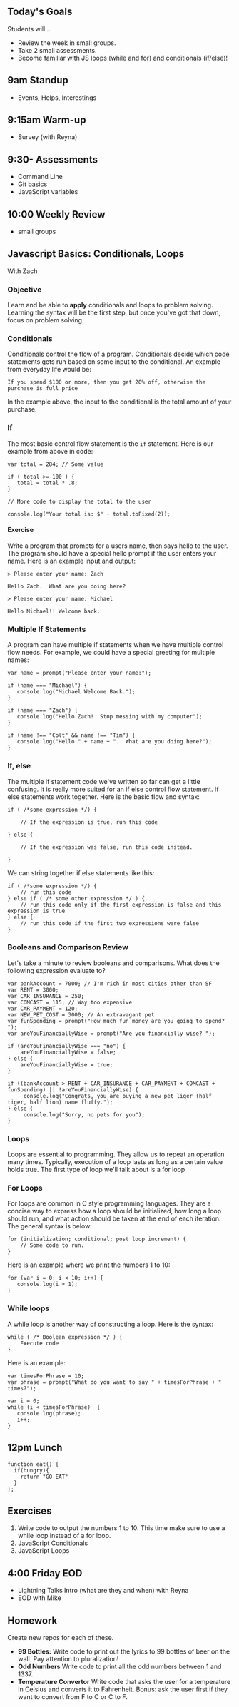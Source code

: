 ## Today's Goals

Students will...

- Review the week in small groups.
- Take 2 small assessments.
- Become familiar with JS loops (while and for) and conditionals (if/else)!

## 9am Standup

- Events, Helps, Interestings  

## 9:15am Warm-up

- Survey (with Reyna)

## 9:30- Assessments
- Command Line
- Git basics
- JavaScript variables

## 10:00 Weekly Review
- small groups

##   Javascript Basics: Conditionals, Loops
 With Zach

### Objective

Learn and be able to __apply__ conditionals and loops to problem solving.  Learning the syntax will be the first step, but once you've got that down, focus on problem solving.

### Conditionals

Conditionals control the flow of a program.  Conditionals decide which code statements gets run based on some input to the conditional.  An example from everyday life would be:

```
If you spend $100 or more, then you get 20% off, otherwise the purchase is full price
```

In the example above, the input to the conditional is the total amount of your purchase.

### If

The most basic control flow statement is the ```if``` statement.  Here is our example from above in code:

```
var total = 284; // Some value

if ( total >= 100 ) {
   total = total * .8;
}

// More code to display the total to the user

console.log("Your total is: $" + total.toFixed(2));

```

#### Exercise

Write a program that prompts for a users name, then says hello to the user. The program should have a special hello prompt if the user enters your name.  Here is an example input and output:

```
> Please enter your name: Zach

Hello Zach.  What are you doing here?

> Please enter your name: Michael

Hello Michael!! Welcome back.
```

### Multiple If Statements

A program can have multiple if statements when we have multiple control flow needs.  For example, we could have a special greeting for multiple names:

```
var name = prompt("Please enter your name:");

if (name === "Michael") {
   console.log("Michael Welcome Back.");
}

if (name === "Zach") {
   console.log("Hello Zach!  Stop messing with my computer");
}

if (name !== "Colt" && name !== "Tim") {
   console.log("Hello " + name + ".  What are you doing here?");
}
```


### If, else

The multiple if statement code we've written so far can get a little confusing.  It is really more suited for an if else control flow statement.  If else statements work together.  Here is the basic flow and syntax:

```
if ( /*some expression */) {

    // If the expression is true, run this code

} else {

    // If the expression was false, run this code instead.

}
```

We can string together if else statements like this:

```
if ( /*some expression */) {
    // run this code
} else if ( /* some other expression */ ) {
    // run this code only if the first expression is false and this expression is true
} else {
    // run this code if the first two expressions were false
}
```

### Booleans and Comparison Review

Let's take a minute to review booleans and comparisons.  What does the following expression evaluate to?

```
var bankAccount = 7000; // I'm rich in most cities other than SF
var RENT = 3000;
var CAR_INSURANCE = 250;
var COMCAST = 115; // Way too expensive
var CAR_PAYMENT = 120;
var NEW_PET_COST = 3000; // An extravagant pet
var funSpending = prompt("How much fun money are you going to spend? ");
var areYouFinanciallyWise = prompt("Are you financially wise? ");

if (areYouFinanciallyWise === "no") {
    areYouFinanciallyWise = false;
} else {
    areYouFinanciallyWise = true;
}

if ((bankAccount > RENT + CAR_INSURANCE + CAR_PAYMENT + COMCAST + funSpending) || !areYouFinanciallyWise) {
     console.log("Congrats, you are buying a new pet liger (half tiger, half lion) name fluffy.");
} else {
     console.log("Sorry, no pets for you");
}
```

### Loops

Loops are essential to programming. They allow us to repeat an operation many times. Typically, execution of a loop lasts as long as a certain value holds true. The first type of loop we'll talk about is a for loop

### For Loops

For loops are common in C style programming languages.  They are a concise way to express how a loop should be initialized, how long a loop should run, and what action should be taken at the end of each iteration.  The general syntax is below:

```
for (initialization; conditional; post loop increment) {
    // Some code to run.
}
```

Here is an example where we print the numbers 1 to 10:

```
for (var i = 0; i < 10; i++) {
   console.log(i + 1);
}
```

### While loops

A while loop is another way of constructing a loop.  Here is the syntax:
```
while ( /* Boolean expression */ ) {
    Execute code
}
```

Here is an example:

```
var timesForPhrase = 10;
var phrase = prompt("What do you want to say " + timesForPhrase + " times?");

var i = 0;
while (i < timesForPhrase)  {
   console.log(phrase);
   i++;
}

```

## 12pm Lunch

```
function eat() {
  if(hungry){
    return "GO EAT"
  }
};
```

## Exercises

1. Write code to output the numbers 1 to 10.  This time make sure to use a while loop instead of a for loop.
1. JavaScript Conditionals
1. JavaScript Loops

## 4:00 Friday EOD

- Lightning Talks Intro (what are they and when) with Reyna
- EOD with Mike


## Homework

Create new repos for each of these.

- **99 Bottles:** Write code to print out the lyrics to 99 bottles of beer on the wall.  Pay attention to pluralization!
- **Odd Numbers** Write code to print all the odd numbers between 1 and 1337.
- **Temperature Convertor** Write code that asks the user for a temperature in Celsius and converts it to Fahrenheit.  Bonus: ask the user first if they want to convert from F to C or C to F.
